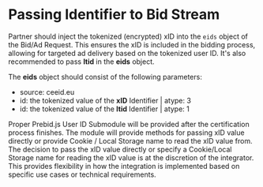Passing Identifier to Bid Stream
============

Partner should inject the tokenized (encrypted) xID into the `eids` object of the Bid/Ad Request. This ensures the xID is included in the bidding process, allowing for targeted ad delivery based on the tokenized user ID. It's also recommended to pass **ltid** in the **eids** object.

The **eids** object should consist of the following parameters:

-   source: ceeid.eu
-   id: the tokenized value of the **xID** Identifier | atype: 3
-   id: the tokenized value of the **ltid** Identifier | atype: 1

Proper Prebid.js User ID Submodule will be provided after the certification process finishes. The module will provide methods for passing xID value directly or provide Cookie / Local Storage name to read the xID value from. The decision to pass the xID value directly or specify a Cookie/Local Storage name for reading the xID value is at the discretion of the integrator. This provides flexibility in how the integration is implemented based on specific use cases or technical requirements.
